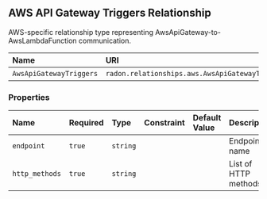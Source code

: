 ## AWS API Gateway Triggers Relationship

AWS-specific relationship type representing AwsApiGateway-to-AwsLambdaFunction communication.

| Name | URI | Version | Derived From |
|:---- |:--- |:------- |:------------ |
| `AwsApiGatewayTriggers` | `radon.relationships.aws.AwsApiGatewayTriggers` | 1.0.0 | `radon.relationships.Triggers` |

### Properties

| Name | Required | Type | Constraint | Default Value| Description |
|:---- |:-------- |:---- |:---------- |:-----------  |:----------- |
| `endpoint` | `true` | `string` |   |   | Endpoint name |
| `http_methods` | `true` | `string` |   |   | List of HTTP methods |
